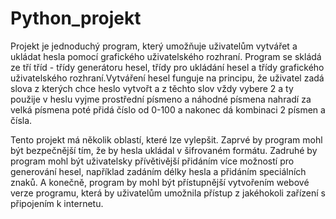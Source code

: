 # Python_projekt
Projekt je jednoduchý program, který umožňuje uživatelům vytvářet a ukládat hesla pomocí grafického uživatelského rozhraní. Program se skládá ze tří tříd - třídy generátoru hesel, třídy pro ukládání hesel a třídy  grafického uživatelského rozhraní.Vytváření hesel funguje na principu, že uživatel zadá slova z kterých chce heslo vytvořt a z těchto slov vždy vybere 2 a ty použije v heslu vyjme prostřední písmeno a náhodné písmena nahradí za velká písmena poté přidá číslo od 0-100 a nakonec dá kombinaci 2 písmen a čísla. 

Tento projekt má několik oblastí, které lze vylepšit. Zaprvé by program mohl být bezpečnější tím, že by hesla ukládal v šifrovaném formátu. Zadruhé by program mohl být uživatelsky přívětivější přidáním více možností pro generování hesel, například zadáním délky hesla a přidáním speciálních znaků. A konečně, program by mohl být přístupnější vytvořením webové verze programu, která by uživatelům umožnila přístup z jakéhokoli zařízení s připojením k internetu.
